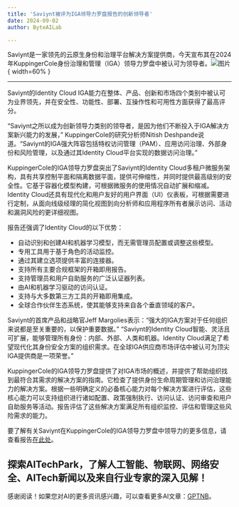 ```yaml
---
title: 'Saviynt被评为IGA领导力罗盘报告的创新领导者'
date: 2024-09-02
author: ByteAILab

---
```


Saviynt是一家领先的云原生身份和治理平台解决方案提供商，今天宣布其在2024年KuppingerCole身份治理和管理（IGA）领导力罗盘中被认可为领导者。![图片](https://ai-techpark.com/wp-content/uploads/2024/08/Saviynt-N-960x540.jpg){ width=60% }

---
Saviynt的Identity Cloud IGA能力在整体、产品、创新和市场四个类别中被认可为业界领先，并在安全性、功能性、部署、互操作性和可用性方面获得了最高评分。

“Saviynt之所以成为创新领导力类别的领导者，是因为他们不断投入于IGA解决方案新兴能力的发展，” KuppingerCole的研究分析师Nitish Deshpande说道。“Saviynt的IGA强大阵容包括特权访问管理（PAM）、应用访问治理、外部身份和风险管理，以及通过其Identity Cloud平台实现的数据访问治理。”

KuppingerCole的IGA领导力罗盘突出了Saviynt的Identity Cloud多租户微服务架构，具有共享控制平面和隔离数据平面，提供可伸缩性，并同时提供最高级别的安全性。它基于容器化模型构建，可根据微服务的使用情况自动扩展和缩减。Identity Cloud还具有现代化和用户友好的用户界面（UI）仪表板，可根据需要进行定制，从面向线级经理的简化视图到向分析师和应用程序所有者展示访问、活动和漏洞风险的更详细视图。

报告还强调了Identity Cloud的以下优势：
- 自动识别和创建AI和机器学习模型，而无需管理员配置或调整这些模型。
- 专用工具用于基于角色的活动监控。
- 通过其建立选项提供丰富的连接器。
- 支持所有主要合规框架的开箱即用报告。
- 支持管理员和用户自助服务的广泛认证器列表。
- 由AI和机器学习驱动的访问认证。
- 支持与大多数第三方工具的开箱即用集成。
- 全球合作伙伴生态系统，使其能够支持来自各个垂直领域的客户。

Saviynt的首席产品和战略官Jeff Margolies表示：“强大的IGA方案对于任何组织来说都是至关重要的，以保护重要数据。” “Saviynt的Identity Cloud智能、灵活且可扩展，能够管理所有身份：内部、外部、人类和机器。Identity Cloud满足了希望现代化其身份安全方案的组织需求。在全球IGA供应商市场评估中被认可为顶尖IGA提供商是一项荣誉。”

KuppingerCole的IGA领导力罗盘提供了对IGA市场的概述，并提供了帮助组织找到最符合其需求的解决方案的指南。它检查了提供身份生命周期管理和访问治理能力的解决方案。根据一些明确定义的必备核心能力对每个解决方案进行评估，这些核心能力可以支持组织进行诸如配置、政策强制执行、访问认证、访问审查和用户自助服务等活动。报告评估了这些解决方案满足所有组织监控、评估和管理这些风险需求的能力。

要了解有关Saviynt在KuppingerCole的IGA领导力罗盘中领导力的更多信息，请查看报告[在此处](https://ai-techpark.com/saviynt-named-an-innovation-leader-in-iga-leadership-compass-report)。

探索AITechPark，了解人工智能、物联网、网络安全、AITech新闻以及来自行业专家的深入见解！
---
感谢阅读！如果您对AI的更多资讯感兴趣，可以查看更多AI文章：[GPTNB](https://gptnb.com)。